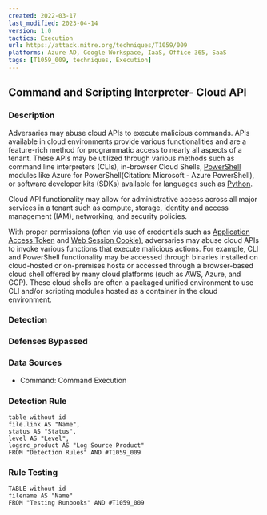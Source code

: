 ```yaml
---
created: 2022-03-17
last_modified: 2023-04-14
version: 1.0
tactics: Execution
url: https://attack.mitre.org/techniques/T1059/009
platforms: Azure AD, Google Workspace, IaaS, Office 365, SaaS
tags: [T1059_009, techniques, Execution]
---
```


## Command and Scripting Interpreter- Cloud API

### Description

Adversaries may abuse cloud APIs to execute malicious commands. APIs available in cloud environments provide various functionalities and are a feature-rich method for programmatic access to nearly all aspects of a tenant. These APIs may be utilized through various methods such as command line interpreters (CLIs), in-browser Cloud Shells, [PowerShell](https://attack.mitre.org/techniques/T1059/001) modules like Azure for PowerShell(Citation: Microsoft - Azure PowerShell), or software developer kits (SDKs) available for languages such as [Python](https://attack.mitre.org/techniques/T1059/006).  

Cloud API functionality may allow for administrative access across all major services in a tenant such as compute, storage, identity and access management (IAM), networking, and security policies.

With proper permissions (often via use of credentials such as [Application Access Token](https://attack.mitre.org/techniques/T1550/001) and [Web Session Cookie](https://attack.mitre.org/techniques/T1550/004)), adversaries may abuse cloud APIs to invoke various functions that execute malicious actions. For example, CLI and PowerShell functionality may be accessed through binaries installed on cloud-hosted or on-premises hosts or accessed through a browser-based cloud shell offered by many cloud platforms (such as AWS, Azure, and GCP). These cloud shells are often a packaged unified environment to use CLI and/or scripting modules hosted as a container in the cloud environment.  

### Detection



### Defenses Bypassed



### Data Sources

  - Command: Command Execution
### Detection Rule

```dataview
table without id
file.link AS "Name",
status AS "Status",
level AS "Level",
logsrc_product AS "Log Source Product"
FROM "Detection Rules" AND #T1059_009
```

### Rule Testing

```dataview
TABLE without id
filename AS "Name"
FROM "Testing Runbooks" AND #T1059_009
```
